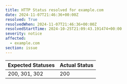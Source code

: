```yaml
---
title: HTTP Status resolved for example.com
date: 2024-11-07T21:46:36+00:00Z
resolved: True
resolvedWhen: 2024-11-07T21:46:36+00:00Z
resolvedStartTime: 2024-10-25T21:09:43.191474+00:00
severity: notice
affected:
  - example.com
section: issue
---
```


| Expected Statuses | Actual Status  |
|-------------------|----------------|
| 200, 301, 302 | 200 |
